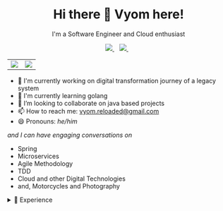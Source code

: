<h1 align='center'>
  Hi there 👋 Vyom here!
</h1>
<p align='center'>
  I'm a Software Engineer and Cloud enthusiast
</p>
<p align='center'>  
  <a href="https://www.linkedin.com/in/vyomrastogi/">
    <img src="https://img.shields.io/badge/linkedin-%230077B5.svg?&style=for-the-badge&logo=linkedin&logoColor=white" />
  </a>&nbsp;&nbsp;
  <a href="https://vyomrastogi.github.io">
    <img src="https://img.shields.io/badge/GitHub-100000?style=for-the-badge&logo=github&logoColor=white" />        
  </a>&nbsp;&nbsp; 
</p>

<table border='0' class='none' >
    <tr align="center">
        <td><a href="#"><img src="https://github-readme-stats.vercel.app/api?username=vyomrastogi&show_icons=true&count_private=true&theme=tokyonight"></a></td>
         <td><a href="#"><img src="https://github-readme-streak-stats.herokuapp.com/?user=vyomrastogi&theme=tokyonight"></a></td>
    </tr>
</table>


- 🔭 I'm currently working on digital transformation journey of a legacy system
- 🌱 I'm currently learning golang
- 👯 I’m looking to collaborate on java based projects
- 📫 How to reach me: vyom.reloaded@gmail.com
- 😄 Pronouns: _he/him_

 _and I can have engaging conversations on_
- Spring
- Microservices 
- Agile Methodology 
- TDD 
- Cloud and other Digital Technologies
- and,  Motorcycles and Photography


<details aria-expanded='true'>
    <summary>📃 Experience</summary>

<img align='right' src="https://img.shields.io/badge/Jira-0052CC?style=plastic&logo=Jira&logoColor=white"/>
<img align='right' src="https://img.shields.io/badge/Jenkins-D24939?style=plastic&logo=Jenkins&logoColor=white" />
<img align='right' src="https://img.shields.io/badge/AWS-232f3e?style=plastic&logo=amazon&logoColor=gold" />
<img align='right' src="https://img.shields.io/badge/Docker-0693e3?style=plastic&logo=docker&logoColor=white" />

- **Technical Lead** `Benevity`  `📆 2021 - Present` `📍 Toronto, Canada`
<img align='right' src="https://img.shields.io/badge/Google_Cloud-4285F4?style=plastic&logo=google-cloud&logoColor=white" />
<img align='right' src="https://img.shields.io/badge/GitLab-330F63?style=plastic&logo=gitlab&logoColor=white" />
<img align='right' src="https://img.shields.io/badge/Jenkins-D24939?style=plastic&logo=Jenkins&logoColor=white" />
<img align='right' src="https://img.shields.io/badge/rabbitmq-%23FF6600.svg?&style=plastic&logo=rabbitmq&logoColor=white" />
<img align='right' src="https://img.shields.io/badge/Spring_Boot-F2F4F9?style=plastic&logo=spring-boot" />

- **Technical Lead** `Loblaw`  `📆 2021 - 2021` `📍 Toronto, Canada`
<img align='right' src="https://img.shields.io/badge/gradle-02303A?style=plastic&logo=gradle&logoColor=white" /> 
<img align='right' src="https://img.shields.io/badge/Spring_Boot-F2F4F9?style=plastic&logo=spring-boot" />
<img align='right' src="https://img.shields.io/badge/Couchbase-EA2328?style=plastic&logo=couchbase&logoColor=white" /> 
<img align='right' src="https://img.shields.io/badge/GitHub-100000?style=plastic&logo=github" />
  
- **Technical Lead** `Cognizant` `📆 2018 - 2021` `📍 Toronto, Canada` 
- **Senior Developer** `Cognizant` `📆 2015 - 2018` `📍 Philadelphia, USA` 
- **Associate**        `Cognizant` `📆 2014 - 2015` `📍 Buenos Aires, Argentina`
- **Junior Developer** `Cognizant` `📆 2010 - 2014` `📍 Pune, India` 
</details>
